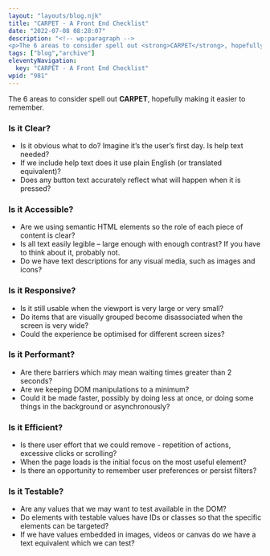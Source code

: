```yaml
---
layout: "layouts/blog.njk"
title: "CARPET - A Front End Checklist"
date: "2022-07-08 08:28:07"
description: "<!-- wp:paragraph -->
<p>The 6 areas to consider spell out <strong>CARPET</strong>, hopefully making it easier to remember"
tags: ["blog","archive"]
eleventyNavigation:
  key: "CARPET - A Front End Checklist"
wpid: "981"
---
```

<!-- wp:paragraph -->
<p>The 6 areas to consider spell out <strong>CARPET</strong>, hopefully making it easier to remember.</p>
<!-- /wp:paragraph -->

<!-- wp:heading {"level":3} -->
<h3 id="Is-it-Clear?"><strong>Is it Clear?</strong></h3>
<!-- /wp:heading -->

<!-- wp:list -->
<ul><li>Is it obvious what to do? Imagine it’s the user’s first day. Is help text needed?</li><li>If we include help text does it use plain English (or translated equivalent)?</li><li>Does any button text accurately reflect what will happen when it is pressed?</li></ul>
<!-- /wp:list -->

<!-- wp:heading {"level":3} -->
<h3 id="Is-it-Accessible?"><strong>Is it Accessible?</strong></h3>
<!-- /wp:heading -->

<!-- wp:list -->
<ul><li>Are we using semantic HTML elements so the role of each piece of content is clear?</li><li>Is all text easily legible – large enough with enough contrast? If you have to think about it, probably not.</li><li>Do we have text descriptions for any visual media, such as images and icons?</li></ul>
<!-- /wp:list -->

<!-- wp:heading {"level":3} -->
<h3 id="Is-it-Responsive?"><strong>Is it Responsive?</strong></h3>
<!-- /wp:heading -->

<!-- wp:list -->
<ul><li>Is it still usable when the viewport is very large or very small?</li><li>Do items that are visually grouped become disassociated when the screen is very wide?</li><li>Could the experience be optimised for different screen sizes?</li></ul>
<!-- /wp:list -->

<!-- wp:heading {"level":3} -->
<h3 id="Is-it-Performant?"><strong>Is it Performant?</strong></h3>
<!-- /wp:heading -->

<!-- wp:list -->
<ul><li>Are there barriers which may mean waiting times greater than 2 seconds?</li><li>Are we keeping DOM manipulations to a minimum?</li><li>Could it be made faster, possibly by doing less at once, or doing some things in the background or asynchronously?</li></ul>
<!-- /wp:list -->

<!-- wp:heading {"level":3} -->
<h3 id="Is-it-Efficient?"><strong>Is it Efficient?</strong></h3>
<!-- /wp:heading -->

<!-- wp:list -->
<ul><li>Is there user effort that we could remove - repetition of actions, excessive clicks or scrolling?</li><li>When the page loads is the initial focus on the most useful element?</li><li>Is there an opportunity to remember user preferences or persist filters?</li></ul>
<!-- /wp:list -->

<!-- wp:heading {"level":3} -->
<h3 id="Is-it-Testable?"><strong>Is it Testable?</strong></h3>
<!-- /wp:heading -->

<!-- wp:list -->
<ul><li>Are any values that we may want to test available in the DOM?</li><li>Do elements with testable values have IDs or classes so that the specific elements can be targeted?</li><li>If we have values embedded in images, videos or canvas do we have a text equivalent which we can test?</li></ul>
<!-- /wp:list -->

<!-- wp:paragraph -->
<p></p>
<!-- /wp:paragraph -->

<!-- wp:paragraph -->
<p></p>
<!-- /wp:paragraph -->
